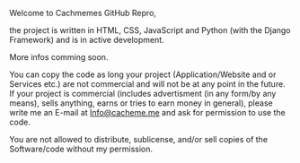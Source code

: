 Welcome to Cachmemes GitHub Repro,

the project is written in HTML, CSS, JavaScript and Python (with the Django Framework) and is in active development. 

More infos comming soon.


You can copy the code as long your project (Application/Website and or Services etc.) are not commercial and will not be at any point in the future. If your project is commercial (includes  advertisment (in any form/by any means), sells anything,	earns or tries to earn money in general), please write me an E-mail at Info@cacheme.me and ask for permission to use the code. 

You are not allowed to distribute, sublicense, and/or sell copies of the Software/code without my permission.